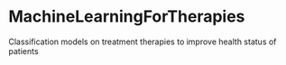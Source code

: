 # MachineLearningForTherapies
Classification models on treatment therapies to improve health status of patients

